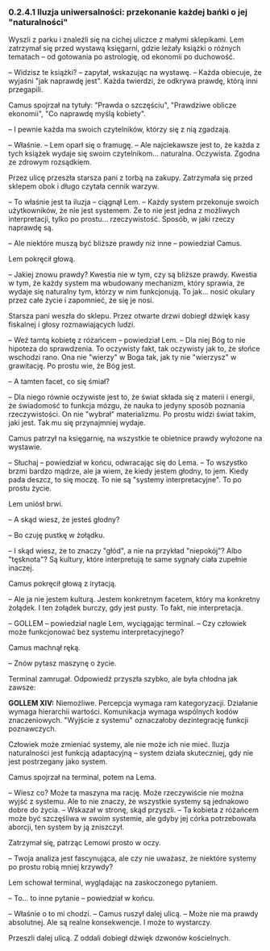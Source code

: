 ### 0.2.4.1 Iluzja uniwersalności: przekonanie każdej bańki o jej "naturalności"

Wyszli z parku i znaleźli się na cichej uliczce z małymi sklepikami. Lem zatrzymał się przed wystawą księgarni, gdzie leżały książki o różnych tematach – od gotowania po astrologię, od ekonomii po duchowość.

– Widzisz te książki? – zapytał, wskazując na wystawę. – Każda obiecuje, że wyjaśni "jak naprawdę jest". Każda twierdzi, że odkrywa prawdę, którą inni przegapili.

Camus spojrzał na tytuły: "Prawda o szczęściu", "Prawdziwe oblicze ekonomii", "Co naprawdę myślą kobiety".

– I pewnie każda ma swoich czytelników, którzy się z nią zgadzają.

– Właśnie. – Lem oparł się o framugę. – Ale najciekawsze jest to, że każda z tych książek wydaje się swoim czytelnikom... naturalna. Oczywista. Zgodna ze zdrowym rozsądkiem.

Przez ulicę przeszła starsza pani z torbą na zakupy. Zatrzymała się przed sklepem obok i długo czytała cennik warzyw.

– To właśnie jest ta iluzja – ciągnął Lem. – Każdy system przekonuje swoich użytkowników, że nie jest systemem. Że to nie jest jedna z możliwych interpretacji, tylko po prostu... rzeczywistość. Sposób, w jaki rzeczy naprawdę są.

– Ale niektóre muszą być bliższe prawdy niż inne – powiedział Camus.

Lem pokręcił głową.

– Jakiej znowu prawdy? Kwestia nie w tym, czy są bliższe prawdy. Kwestia w tym, że każdy system ma wbudowany mechanizm, który sprawia, że wydaje się naturalny tym, którzy w nim funkcjonują. To jak... nosić okulary przez całe życie i zapomnieć, że się je nosi.

Starsza pani weszła do sklepu. Przez otwarte drzwi dobiegł dźwięk kasy fiskalnej i głosy rozmawiających ludzi.

– Weź tamtą kobietę z różańcem – powiedział Lem. – Dla niej Bóg to nie hipoteza do sprawdzenia. To oczywisty fakt, tak oczywisty jak to, że słońce wschodzi rano. Ona nie "wierzy" w Boga tak, jak ty nie "wierzysz" w grawitację. Po prostu wie, że Bóg jest.

– A tamten facet, co się śmiał?

– Dla niego równie oczywiste jest to, że świat składa się z materii i energii, że świadomość to funkcja mózgu, że nauka to jedyny sposób poznania rzeczywistości. On nie "wybrał" materializmu. Po prostu widzi świat takim, jaki jest. Tak mu się przynajmniej wydaje.

Camus patrzył na księgarnię, na wszystkie te obietnice prawdy wyłożone na wystawie.

– Słuchaj – powiedział w końcu, odwracając się do Lema. – To wszystko brzmi bardzo mądrze, ale ja wiem, że kiedy jestem głodny, to jem. Kiedy pada deszcz, to się moczę. To nie są "systemy interpretacyjne". To po prostu życie.

Lem uniósł brwi.

– A skąd wiesz, że jesteś głodny?

– Bo czuję pustkę w żołądku.

– I skąd wiesz, że to znaczy "głód", a nie na przykład "niepokój"? Albo "tęsknota"? Są kultury, które interpretują te same sygnały ciała zupełnie inaczej.

Camus pokręcił głową z irytacją.

– Ale ja nie jestem kulturą. Jestem konkretnym facetem, który ma konkretny żołądek. I ten żołądek burczy, gdy jest pusty. To fakt, nie interpretacja.

– GOLLEM – powiedział nagle Lem, wyciągając terminal. – Czy człowiek może funkcjonować bez systemu interpretacyjnego?

Camus machnął ręką.

– Znów pytasz maszynę o życie.

Terminal zamrugał. Odpowiedź przyszła szybko, ale była chłodna jak zawsze:

**GOLLEM XIV:**
Niemożliwe. Percepcja wymaga ram kategoryzacji. Działanie wymaga hierarchii wartości. Komunikacja wymaga wspólnych kodów znaczeniowych. "Wyjście z systemu" oznaczałoby dezintegrację funkcji poznawczych.

Człowiek może zmieniać systemy, ale nie może ich nie mieć. Iluzja naturalności jest funkcją adaptacyjną – system działa skuteczniej, gdy nie jest postrzegany jako system.

Camus spojrzał na terminal, potem na Lema.

– Wiesz co? Może ta maszyna ma rację. Może rzeczywiście nie można wyjść z systemu. Ale to nie znaczy, że wszystkie systemy są jednakowo dobre do życia. – Wskazał w stronę, skąd przyszli. – Ta kobieta z różańcem może być szczęśliwa w swoim systemie, ale gdyby jej córka potrzebowała aborcji, ten system by ją zniszczył.

Zatrzymał się, patrząc Lemowi prosto w oczy.

– Twoja analiza jest fascynująca, ale czy nie uważasz, że niektóre systemy po prostu robią mniej krzywdy?

Lem schował terminal, wyglądając na zaskoczonego pytaniem.

– To... to inne pytanie – powiedział w końcu.

– Właśnie o to mi chodzi. – Camus ruszył dalej ulicą. – Może nie ma prawdy absolutnej. Ale są realne konsekwencje. I może to wystarczy.

Przeszli dalej ulicą. Z oddali dobiegł dźwięk dzwonów kościelnych.
